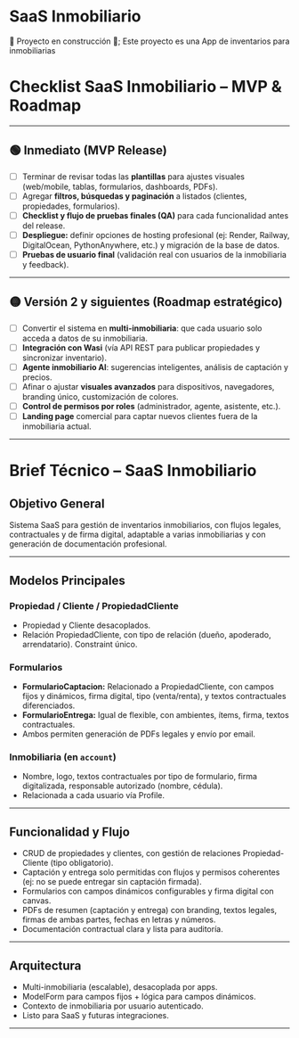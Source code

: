 # SaaS Inmobiliario
:construction: Proyecto en construcción :construction:;
Este proyecto es una App de inventarios para inmobiliarias

# Checklist SaaS Inmobiliario – MVP & Roadmap

---

## 🟢 Inmediato (MVP Release)
- [ ] Terminar de revisar todas las **plantillas** para ajustes visuales (web/mobile, tablas, formularios, dashboards, PDFs).
- [ ] Agregar **filtros, búsquedas y paginación** a listados (clientes, propiedades, formularios).
- [ ] **Checklist y flujo de pruebas finales (QA)** para cada funcionalidad antes del release.
- [ ] **Despliegue:** definir opciones de hosting profesional (ej: Render, Railway, DigitalOcean, PythonAnywhere, etc.) y migración de la base de datos.
- [ ] **Pruebas de usuario final** (validación real con usuarios de la inmobiliaria y feedback).

---

## 🟡 Versión 2 y siguientes (Roadmap estratégico)
- [ ] Convertir el sistema en **multi-inmobiliaria**: que cada usuario solo acceda a datos de su inmobiliaria.
- [ ] **Integración con Wasi** (vía API REST para publicar propiedades y sincronizar inventario).
- [ ] **Agente inmobiliario AI**: sugerencias inteligentes, análisis de captación y precios.
- [ ] Afinar o ajustar **visuales avanzados** para dispositivos, navegadores, branding único, customización de colores.
- [ ] **Control de permisos por roles** (administrador, agente, asistente, etc.).
- [ ] **Landing page** comercial para captar nuevos clientes fuera de la inmobiliaria actual.

---



# Brief Técnico – SaaS Inmobiliario

## Objetivo General
Sistema SaaS para gestión de inventarios inmobiliarios, con flujos legales, contractuales y de firma digital, adaptable a varias inmobiliarias y con generación de documentación profesional.

---

## Modelos Principales

### Propiedad / Cliente / PropiedadCliente
- Propiedad y Cliente desacoplados.
- Relación PropiedadCliente, con tipo de relación (dueño, apoderado, arrendatario). Constraint único.

### Formularios
- **FormularioCaptacion:** Relacionado a PropiedadCliente, con campos fijos y dinámicos, firma digital, tipo (venta/renta), y textos contractuales diferenciados.
- **FormularioEntrega:** Igual de flexible, con ambientes, ítems, firma, textos contractuales.
- Ambos permiten generación de PDFs legales y envío por email.

### Inmobiliaria (en `account`)
- Nombre, logo, textos contractuales por tipo de formulario, firma digitalizada, responsable autorizado (nombre, cédula).
- Relacionada a cada usuario vía Profile.

---

## Funcionalidad y Flujo

- CRUD de propiedades y clientes, con gestión de relaciones Propiedad-Cliente (tipo obligatorio).
- Captación y entrega solo permitidas con flujos y permisos coherentes (ej: no se puede entregar sin captación firmada).
- Formularios con campos dinámicos configurables y firma digital con canvas.
- PDFs de resumen (captación y entrega) con branding, textos legales, firmas de ambas partes, fechas en letras y números.
- Documentación contractual clara y lista para auditoría.

---

## Arquitectura
- Multi-inmobiliaria (escalable), desacoplada por apps.
- ModelForm para campos fijos + lógica para campos dinámicos.
- Contexto de inmobiliaria por usuario autenticado.
- Listo para SaaS y futuras integraciones.

---

